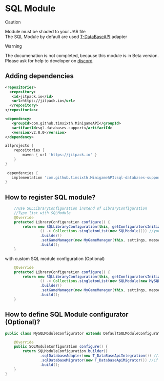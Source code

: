 # SQL Module

> [!CAUTION]
> Module must be shaded to your JAR file <br>
> The SQL Module by default are used [T-DataBaseAPI](https://github.com/timsixth/T-DataBasesAPI/releases) adapter 

> [!WARNING]
> The documenation is not completed, because this module is in Beta version.<br>
> Please ask for help to developer on [discord](https://discord.com/invite/zKmMy8bK56)

## Adding dependencies

```xml
<repositories>
  <repository>
   <id>jitpack.io</id>
   <url>https://jitpack.io</url>
  </repository>
</repositories>

<dependency>
   <groupId>com.github.timsixth.MinigameAPI</groupId>
   <artifactId>sql-databases-support</artifactId>
   <version>v2.0.0</version>
</dependency>
```

```gradle
allprojects {
	repositories {
		maven { url 'https://jitpack.io' }
	}
}
  
 dependencies {
   implementation 'com.github.timsixth.MinigameAPI:sql-databases-support:v2.0.0'    
}
```

## How to register SQL module?

```java
    //Use SQLLibraryConfiguration instend of LibraryConfiguration
    //Type list with SQLModule
    @Override
    protected LibraryConfiguration configure() {
        return new SQLLibraryConfiguration(this, getConfiguratorsInitializer(),
                () -> Collections.singletonList(new SQLModule())) //you can register modules before others
                .builder()
                .setGameManager(new MyGameManager(this, settings, messages))
                .build();
    }

```

with custom SQL module configuration (Optional)
```java
    @Override
    protected LibraryConfiguration configure() {
        return new SQLLibraryConfiguration(this, getConfiguratorsInitializer(),
                () -> Collections.singletonList(new SQLModule(new MySQLModuleConfigurator().configure()))) //you can register modules before others
                .builder()
                .setGameManager(new MyGameManager(this, settings, messages))
                .build();
    }
```

## How to define SQL Module configurator (Optional)?

```java
public class MySQLModuleConfigurator extends DefaultSQLModuleConfigurator {

    @Override
    public SQLModuleConfiguration configure() {
        return SQLModuleConfiguration.builder()
                .sqlDatabaseAdapter(new T_DataBaseApiIntegration()) //if you want to create your own SQL Database adapter
                .sqlDatabaseMigrator(new T_DatabaseApiMigrator()) //if you want to create your own SQL Database migrator
                .build();
    }
}
```
